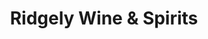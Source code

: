 ---
title: "Ridgely Wine & Spirits"
url: /lutherville/ridgely-wine-und-spirits/
shop: Spirituosen
---